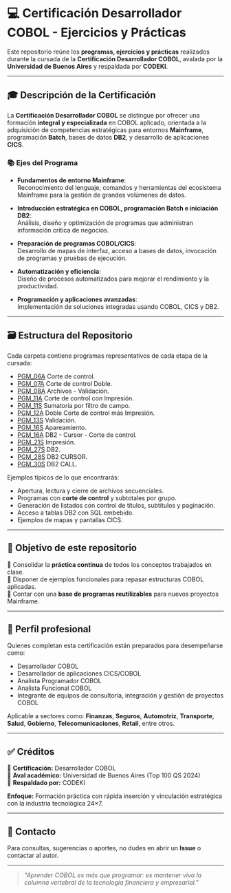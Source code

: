 # 💻 Certificación Desarrollador COBOL - Ejercicios y Prácticas

Este repositorio reúne los **programas, ejercicios y prácticas** realizados durante la cursada de la **Certificación Desarrollador COBOL**, avalada por la **Universidad de Buenos Aires** y respaldada por **CODEKI**.

---

## 🎓 Descripción de la Certificación

La **Certificación Desarrollador COBOL** se distingue por ofrecer una formación **integral y especializada** en COBOL aplicado, orientada a la adquisición de competencias estratégicas para entornos **Mainframe**, programación **Batch**, bases de datos **DB2**, y desarrollo de aplicaciones **CICS**.

### 📚 Ejes del Programa

- **Fundamentos de entorno Mainframe**:  
  Reconocimiento del lenguaje, comandos y herramientas del ecosistema Mainframe para la gestión de grandes volúmenes de datos.

- **Introducción estratégica en COBOL, programación Batch e iniciación DB2**:  
  Análisis, diseño y optimización de programas que administran información crítica de negocios.

- **Preparación de programas COBOL/CICS**:  
  Desarrollo de mapas de interfaz, acceso a bases de datos, invocación de programas y pruebas de ejecución.

- **Automatización y eficiencia**:  
  Diseño de procesos automatizados para mejorar el rendimiento y la productividad.

- **Programación y aplicaciones avanzadas**:  
  Implementación de soluciones integradas usando COBOL, CICS y DB2.


---

## 🗃️ Estructura del Repositorio

Cada carpeta contiene programas representativos de cada etapa de la cursada:


* [PGM_06A](/Programas/PGM_06A/)  Corte de control.
* [PGM_07A](/Programas/PGM_07A/) Corte de control Doble.
* [PGM_08A](/Programas/PGM_08A/) Archivos - Validación.
* [PGM_11A](/Programas/PGM_11A/) Corte de control con Impresión.
* [PGM_11S](/Programas/PGM_11S/) Sumatoria por filtro de campo.
* [PGM_12A](/Programas/PGM_12A/) Doble Corte de control más Impresión.
* [PGM_13S](/Programas/PGM_13S/) Validación.
* [PGM_16S](/Programas/PGM_16S/) Apareamiento.
* [PGM_16A](/Programas/PGM_16A/) DB2 - Cursor - Corte de control.
* [PGM_21S](/Programas/PGM_21S/) Impresión.
* [PGM_27S](/Programas/PGM_27S/) DB2.
* [PGM_28S](/Programas/PGM_28S/) DB2 CURSOR.
* [PGM_30S](/Programas/PGM_30S/) DB2 CALL.

Ejemplos típicos de lo que encontrarás:
- Apertura, lectura y cierre de archivos secuenciales.
- Programas con **corte de control** y subtotales por grupo.
- Generación de listados con control de títulos, subtítulos y paginación.
- Acceso a tablas DB2 con SQL embebido.
- Ejemplos de mapas y pantallas CICS.

---

## 🧩 Objetivo de este repositorio

📌 Consolidar la **práctica continua** de todos los conceptos trabajados en clase.  
📌 Disponer de ejemplos funcionales para repasar estructuras COBOL aplicadas.  
📌 Contar con una **base de programas reutilizables** para nuevos proyectos Mainframe.

---

## 🚀 Perfil profesional

Quienes completan esta certificación están preparados para desempeñarse como:
- Desarrollador COBOL
- Desarrollador de aplicaciones CICS/COBOL
- Analista Programador COBOL
- Analista Funcional COBOL
- Integrante de equipos de consultoría, integración y gestión de proyectos COBOL

Aplicable a sectores como:
**Finanzas**, **Seguros**, **Automotriz**, **Transporte**, **Salud**, **Gobierno**, **Telecomunicaciones**, **Retail**, entre otros.

---

## ✅ Créditos

📍 **Certificación:** Desarrollador COBOL  
📍 **Aval académico:** Universidad de Buenos Aires (Top 100 QS 2024)  
📍 **Respaldado por:** CODEKI  

**Enfoque:** Formación práctica con rápida inserción y vinculación estratégica con la industria tecnológica 24×7.

---

## 🤝 Contacto

Para consultas, sugerencias o aportes, no dudes en abrir un **Issue** o contactar al autor.

---

> *"Aprender COBOL es más que programar: es mantener viva la columna vertebral de la tecnología financiera y empresarial."*
